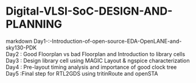 
# Digital-VLSI-SoC-DESIGN-AND-PLANNING  
markdown
Day1-:-Introduction-of-open-source-EDA-OpenLANE-and-sky130-PDK  
Day2 : Good Floorplan vs bad Floorplan and Introduction to library cells  
Day3 : Design library cell using MAGIC Layout & ngspice characterization  
Day4 : Pre-layout timing analysis and importance of good clock tree  
Day5 :Final step for RTL2GDS using tritinRoute and openSTA  





